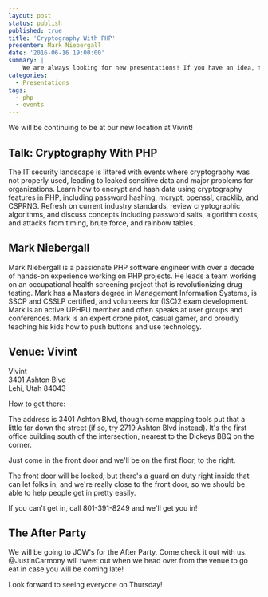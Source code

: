 ```yaml
---
layout: post
status: publish
published: true
title: 'Cryptography With PHP'
presenter: Mark Niebergall
date: '2016-06-16 19:00:00'
summary: |
    We are always looking for new presentations! If you have an idea, technology, tool, etc. you'd like to present to our group, please let us know!
categories:
  - Presentations
tags:
  - php
  - events
---
```


We will be continuing to be at our new location at Vivint!

## Talk: Cryptography With PHP

The IT security landscape is littered with events where cryptography was not properly used, leading to leaked sensitive data and major problems for organizations. Learn how to encrypt and hash data using cryptography features in PHP, including password hashing, mcrypt, openssl, cracklib, and CSPRNG. Refresh on current industry standards, review cryptographic algorithms, and discuss concepts including password salts, algorithm costs, and attacks from timing, brute force, and rainbow tables.

## Mark Niebergall

Mark Niebergall is a passionate PHP software engineer with over a decade of hands-on experience working on PHP projects. He leads a team working on an occupational health screening project that is revolutionizing drug testing. Mark has a Masters degree in Management Information Systems, is SSCP and CSSLP certified, and volunteers for (ISC)2 exam development. Mark is an active UPHPU member and often speaks at user groups and conferences. Mark is an expert drone pilot, casual gamer, and proudly teaching his kids how to push buttons and use technology.

## Venue: Vivint

Vivint<br/>
3401 Ashton Blvd<br/>
Lehi, Utah 84043

How to get there:

The address is 3401 Ashton Blvd, though some mapping tools put that a little far down the street (if so, try 2719 Ashton Blvd instead). It's the first office building south of the intersection, nearest to the Dickeys BBQ on the corner.

Just come in the front door and we'll be on the first floor, to the right.

The front door will be locked, but there's a guard on duty right inside that can let folks in, and we're really close to the front door, so we should be able to help people get in pretty easily.

If you can't get in, call 801-391-8249 and we'll get you in!

## The After Party

We will be going to JCW's for the After Party. Come check it out with us. @JustinCarmony will tweet out when we head over from the venue to go eat in case you will be coming late!

Look forward to seeing everyone on Thursday!
